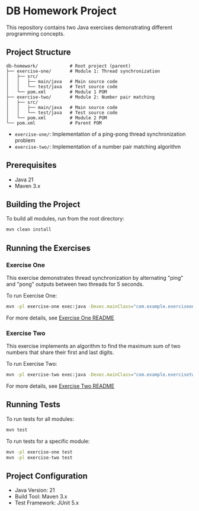 # DB Homework Project

This repository contains two Java exercises demonstrating different programming concepts.

## Project Structure

```plaintext
db-homework/            # Root project (parent)
├── exercise-one/       # Module 1: Thread synchronization
│   ├── src/
│   │   ├── main/java   # Main source code
│   │   └── test/java   # Test source code
│   └── pom.xml         # Module 1 POM
├── exercise-two/       # Module 2: Number pair matching
│   ├── src/
│   │   ├── main/java   # Main source code
│   │   └── test/java   # Test source code
│   └── pom.xml         # Module 2 POM
└── pom.xml             # Parent POM
```

- `exercise-one/`: Implementation of a ping-pong thread synchronization problem
- `exercise-two/`: Implementation of a number pair matching algorithm

## Prerequisites

- Java 21
- Maven 3.x

## Building the Project

To build all modules, run from the root directory:

```sh
mvn clean install
```

## Running the Exercises

### Exercise One

This exercise demonstrates thread synchronization by alternating "ping" and "pong" outputs between two threads for 5 seconds.

To run Exercise One:

```sh
mvn -pl exercise-one exec:java -Dexec.mainClass="com.example.exerciseone.Main"
```

For more details, see [Exercise One README](exercise-one/README.md)

### Exercise Two

This exercise implements an algorithm to find the maximum sum of two numbers that share their first and last digits.

To run Exercise Two:

```sh
mvn -pl exercise-two exec:java -Dexec.mainClass="com.example.exercisetwo.Main"
```

For more details, see [Exercise Two README](exercise-two/README.md)

## Running Tests

To run tests for all modules:

```sh
mvn test
```

To run tests for a specific module:

```sh
mvn -pl exercise-one test
mvn -pl exercise-two test
```

## Project Configuration

- Java Version: 21
- Build Tool: Maven 3.x
- Test Framework: JUnit 5.x
